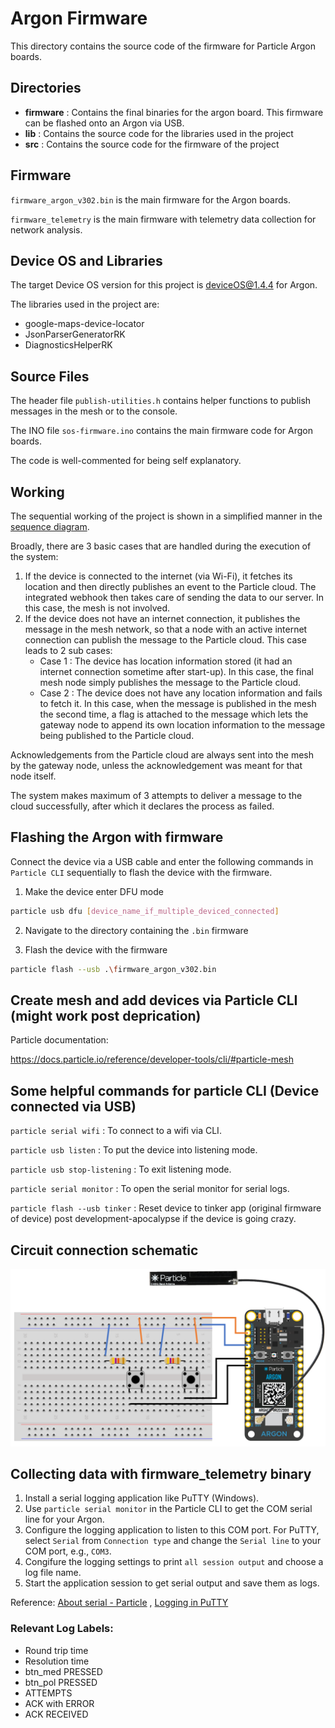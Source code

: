 # Argon Firmware

This directory contains the source code of the firmware for Particle Argon boards.

## Directories
* **firmware** : Contains the final binaries for the argon board. This firmware can be flashed onto an Argon via USB.
* **lib** : Contains the source code for the libraries used in the project
* **src** : Contains the source code for the firmware of the project

## Firmware

`firmware_argon_v302.bin` is the main firmware for the Argon boards.

`firmware_telemetry` is the main firmware with telemetry data collection for network analysis.

## Device OS and Libraries

The target Device OS version for this project is deviceOS@1.4.4 for Argon.

The libraries used in the project are:
* google-maps-device-locator
* JsonParserGeneratorRK
* DiagnosticsHelperRK

## Source Files

The header file `publish-utilities.h` contains helper functions to publish messages in the mesh or to the console.

The INO file `sos-firmware.ino` contains the main firmware code for Argon boards.

The code is well-commented for being self explanatory.

## Working
The sequential working of the project is shown in a simplified manner in the [sequence diagram](images/sequence-diagram.png).

Broadly, there are 3 basic cases that are handled during the execution of the system:

1. If the device is connected to the internet (via Wi-Fi), it fetches its location and then directly publishes an event to the Particle cloud. The integrated webhook then takes care of sending the data to our server. In this case, the mesh is not involved.
2. If the device does not have an internet connection, it publishes the message in the mesh network, so that a node with an active internet connection can publish the message to the Particle cloud. This case leads to 2 sub cases:
    * Case 1 : The device has location information stored (it had an internet connection sometime after start-up). In this case, the final mesh node simply publishes the message to the Particle cloud.
    * Case 2 : The device does not have any location information and fails to fetch it. In this case, when the message is published in the mesh the second time, a flag is attached to the message which lets the gateway node to append its own location information to the message being published to the Particle cloud.

Acknowledgements from the Particle cloud are always sent into the mesh by the gateway node, unless the acknowledgement was meant for that node itself.

The system makes maximum of 3 attempts to deliver a message to the cloud successfully, after which it declares the process as failed.

## Flashing the Argon with firmware

Connect the device via a USB cable and enter the following commands in `Particle CLI` sequentially to flash the device with the firmware.

1) Make the device enter DFU mode
```sh
particle usb dfu [device_name_if_multiple_deviced_connected]
```
2) Navigate to the directory containing the `.bin` firmware

3) Flash the device with the firmware
```sh
particle flash --usb .\firmware_argon_v302.bin
```

## Create mesh and add devices via Particle CLI (might work post deprication)
Particle documentation:

https://docs.particle.io/reference/developer-tools/cli/#particle-mesh

## Some helpful commands for particle CLI (Device connected via USB)

`particle serial wifi` : To connect to a wifi via CLI.

`particle usb listen` : To put the device into listening mode.

`particle usb stop-listening` : To exit listening mode.

`particle serial monitor` : To open the serial monitor for serial logs.

`particle flash --usb tinker` : Reset device to tinker app (original firmware of device) post development-apocalypse if the device is going crazy.

## Circuit connection schematic
<img src="../images/circuit.png">

## Collecting data with firmware_telemetry binary

1. Install a serial logging application like PuTTY (Windows).
2. Use `particle serial monitor` in the Particle CLI to get the COM serial line for your Argon.
3. Configure the logging application to listen to this COM port. For PuTTY, select `Serial` from `Connection type` and change the `Serial line` to your COM port, e.g., `COM3`.
4. Congifure the logging settings to print `all session output` and choose a log file name.
5. Start the application session to get serial output and save them as logs.

Reference: [About serial - Particle](https://docs.particle.io/tutorials/learn-more/about-serial/) , [Logging in PuTTY](https://www.eye4software.com/hydromagic/documentation/articles-and-howtos/serial-port-logging/)

### Relevant Log Labels:
* Round trip time
* Resolution time
* btn_med PRESSED
* btn_pol PRESSED
* ATTEMPTS
* ACK with ERROR
* ACK RECEIVED